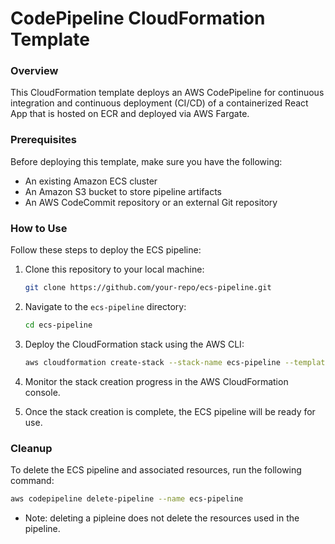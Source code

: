 # CodePipeline CloudFormation Template

### Overview

This CloudFormation template deploys an AWS CodePipeline for continuous integration and continuous deployment (CI/CD) of a containerized React App that is hosted on ECR and deployed via AWS Fargate.

### Prerequisites

Before deploying this template, make sure you have the following:

- An existing Amazon ECS cluster
- An Amazon S3 bucket to store pipeline artifacts
- An AWS CodeCommit repository or an external Git repository

### How to Use

Follow these steps to deploy the ECS pipeline:

1. Clone this repository to your local machine:

   ```bash
   git clone https://github.com/your-repo/ecs-pipeline.git
   ```
2. Navigate to the `ecs-pipeline` directory:

   ```bash
   cd ecs-pipeline
   ```
3. Deploy the CloudFormation stack using the AWS CLI:

   ```bash
   aws cloudformation create-stack --stack-name ecs-pipeline --template-body file://ecs_pipeline.yml --capabilities CAPABILITY_IAM
   ```
4. Monitor the stack creation progress in the AWS CloudFormation console.
5. Once the stack creation is complete, the ECS pipeline will be ready for use.

### Cleanup

To delete the ECS pipeline and associated resources, run the following command:

```bash
aws codepipeline delete-pipeline --name ecs-pipeline
```

- Note: deleting a pipleine does not delete the resources used in the pipeline.
